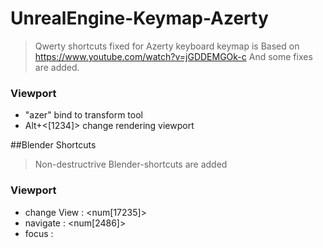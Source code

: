 # UnrealEngine-Keymap-Azerty

> Qwerty shortcuts fixed for Azerty keyboard
> keymap is Based on https://www.youtube.com/watch?v=jGDDEMGOk-c 
> And some fixes are added.


### Viewport

- "azer" bind to transform tool
- Alt+<[1234]> change rendering viewport

##Blender Shortcuts

> Non-destructrive Blender-shortcuts  are added

### Viewport

- change View : <num[17235]>  
- navigate : <num[2486]>  
- focus : <num dot>